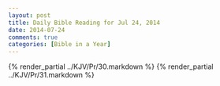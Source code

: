 ```yaml
---
layout: post
title: Daily Bible Reading for Jul 24, 2014
date: 2014-07-24
comments: true
categories: [Bible in a Year]
---
```

{% render_partial ../KJV/Pr/30.markdown %}
{% render_partial ../KJV/Pr/31.markdown %}
